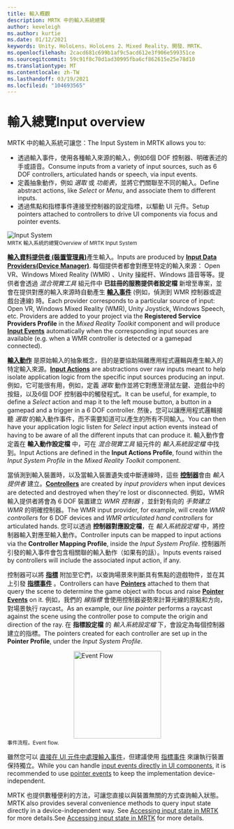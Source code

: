 ```yaml
---
title: 輸入概觀
description: MRTK 中的輸入系統總覽
author: keveleigh
ms.author: kurtie
ms.date: 01/12/2021
keywords: Unity、HoloLens、HoloLens 2、Mixed Reality、開發、MRTK、
ms.openlocfilehash: 2cacd681c699b1af9c5acd612e3f906e599351ce
ms.sourcegitcommit: 59c91f8c70d1ad30995fba6cf862615e25e78d10
ms.translationtype: MT
ms.contentlocale: zh-TW
ms.lasthandoff: 03/19/2021
ms.locfileid: "104693565"
---
```

# <a name="input-overview"></a><span data-ttu-id="f636a-104">輸入總覽</span><span class="sxs-lookup"><span data-stu-id="f636a-104">Input overview</span></span>

<span data-ttu-id="f636a-105">MRTK 中的輸入系統可讓您：</span><span class="sxs-lookup"><span data-stu-id="f636a-105">The Input System in MRTK allows you to:</span></span>

- <span data-ttu-id="f636a-106">透過輸入事件，使用各種輸入來源的輸入，例如6個 DOF 控制器、明確表述的手或語音。</span><span class="sxs-lookup"><span data-stu-id="f636a-106">Consume inputs from a variety of input sources, such as 6 DOF controllers, articulated hands or speech, via input events.</span></span>
- <span data-ttu-id="f636a-107">定義抽象動作，例如 *選取* 或 *功能表*，並將它們關聯至不同的輸入。</span><span class="sxs-lookup"><span data-stu-id="f636a-107">Define abstract actions, like *Select* or *Menu*, and associate them to different inputs.</span></span>
- <span data-ttu-id="f636a-108">透過焦點和指標事件連接至控制器的設定指標，以驅動 UI 元件。</span><span class="sxs-lookup"><span data-stu-id="f636a-108">Setup pointers attached to controllers to drive UI components via focus and pointer events.</span></span>

<img src="../images/input/MRTK_InputSystem.png" alt="Input System" style="display:block;margin-left:auto;margin-right:auto;">
<span data-ttu-id="f636a-109"><sup>MRTK 輸入系統的總覽</sup></span><span class="sxs-lookup"><span data-stu-id="f636a-109"><sup>Overview of MRTK Input System</sup></span></span>

<span data-ttu-id="f636a-110">[**輸入資料提供者 (裝置管理員)**](input-providers.md)產生輸入。</span><span class="sxs-lookup"><span data-stu-id="f636a-110">Inputs are produced by [**Input Data Providers(Device Manager)**](input-providers.md).</span></span> <span data-ttu-id="f636a-111">每個提供者都會對應至特定的輸入來源： Open VR、Windows Mixed Reality (WMR) 、Unity 操縱杆、Windows 語音等等。提供者會透過 *混合現實工具* 組元件中 **已註冊的服務提供者設定檔** 新增至專案，並會在提供對應的輸入來源時自動產生 [**輸入事件**](input-events.md) (例如，偵測到 WMR 控制器或遊戲台連線) 時。</span><span class="sxs-lookup"><span data-stu-id="f636a-111">Each provider corresponds to a particular source of input: Open VR, Windows Mixed Reality (WMR), Unity Joystick, Windows Speech, etc. Providers are added to your project via the **Registered Service Providers Profile** in the *Mixed Reality Toolkit* component and will produce [**Input Events**](input-events.md) automatically when the corresponding input sources are available (e.g. when a WMR controller is detected or a gamepad connected).</span></span>

<span data-ttu-id="f636a-112">[**輸入動作**](input-actions.md) 是原始輸入的抽象概念，目的是要協助隔離應用程式邏輯與產生輸入的特定輸入來源。</span><span class="sxs-lookup"><span data-stu-id="f636a-112">[**Input Actions**](input-actions.md) are abstractions over raw inputs meant to help isolate application logic from the specific input sources producing an input.</span></span> <span data-ttu-id="f636a-113">例如，它可能很有用，例如，定義 *選取* 動作並將它對應至滑鼠左鍵、遊戲台中的按鈕，以及6個 DOF 控制器中的觸發程式。</span><span class="sxs-lookup"><span data-stu-id="f636a-113">It can be useful, for example, to define a *Select* action and map it to the left mouse button, a button in a gamepad and a trigger in a 6 DOF controller.</span></span> <span data-ttu-id="f636a-114">然後，您可以讓應用程式邏輯接聽 *選取* 的輸入動作事件，而不需要知道可以產生的所有不同輸入。</span><span class="sxs-lookup"><span data-stu-id="f636a-114">You can then have your application logic listen for *Select* input action events instead of having to be aware of all the different inputs that can produce it.</span></span> <span data-ttu-id="f636a-115">輸入動作會定義在 **輸入動作設定檔** 中，可在 *混合現實工具* 組元件的 *輸入系統設定檔* 中找到。</span><span class="sxs-lookup"><span data-stu-id="f636a-115">Input Actions are defined in the **Input Actions Profile**, found within the *Input System Profile* in the *Mixed Reality Toolkit* component.</span></span>

<span data-ttu-id="f636a-116">當偵測到輸入裝置時，以及當輸入裝置遺失或中斷連線時，這些 [**控制器**](controllers.md)會由 *輸入提供者* 建立。</span><span class="sxs-lookup"><span data-stu-id="f636a-116">[**Controllers**](controllers.md) are created by *input providers* when input devices are detected and destroyed when they're lost or disconnected.</span></span> <span data-ttu-id="f636a-117">例如，WMR 輸入提供者將會為 6 DOF 裝置建立 *WMR 控制器* ，並針對有向的 *手勢建立 WMR* 的明確控制器。</span><span class="sxs-lookup"><span data-stu-id="f636a-117">The WMR input provider, for example, will create *WMR controllers* for 6 DOF devices and *WMR articulated hand controllers* for articulated hands.</span></span> <span data-ttu-id="f636a-118">您可以透過 **控制器對應設定檔**，在 *輸入系統設定檔* 中，將控制器輸入對應至輸入動作。</span><span class="sxs-lookup"><span data-stu-id="f636a-118">Controller inputs can be mapped to input actions via the **Controller Mapping Profile**, inside the *Input System Profile*.</span></span> <span data-ttu-id="f636a-119">控制器所引發的輸入事件會包含相關聯的輸入動作（如果有的話）。</span><span class="sxs-lookup"><span data-stu-id="f636a-119">Inputs events raised by controllers will include the associated input action, if any.</span></span>

<span data-ttu-id="f636a-120">控制器可以將 [**指標**](pointers.md) 附加至它們，以查詢場景來判斷具有焦點的遊戲物件，並在其上引發 [**指標事件**](pointers.md#pointer-event-interfaces) 。</span><span class="sxs-lookup"><span data-stu-id="f636a-120">Controllers can have [**Pointers**](pointers.md) attached to them that query the scene to determine the game object with focus and raise [**Pointer Events**](pointers.md#pointer-event-interfaces) on it.</span></span> <span data-ttu-id="f636a-121">例如，我們的 *線指標* 會使用控制器姿勢來計算光線的原點和方向，對場景執行 raycast。</span><span class="sxs-lookup"><span data-stu-id="f636a-121">As an example, our *line pointer* performs a raycast against the scene using the controller pose to compute the origin and direction of the ray.</span></span> <span data-ttu-id="f636a-122">在 **指標設定檔** 的 *輸入系統設定檔* 下，會設定為每個控制器建立的指標。</span><span class="sxs-lookup"><span data-stu-id="f636a-122">The pointers created for each controller are set up in the **Pointer Profile**, under the *Input System Profile*.</span></span>

<img src="../images/input/MRTK_Input_EventFlow.png" width="200px" alt="Event Flow" style="display:block;margin-left:auto;margin-right:auto;">
<span data-ttu-id="f636a-123"><sup>事件流程。</sup></span><span class="sxs-lookup"><span data-stu-id="f636a-123"><sup>Event flow.</sup></span></span>

<span data-ttu-id="f636a-124">雖然您可以 [直接在 UI 元件中處理輸入事件](input-events.md)，但建議使用 [指標事件](pointers.md#pointer-event-interfaces) 來讓執行裝置保持獨立。</span><span class="sxs-lookup"><span data-stu-id="f636a-124">While you can handle [input events directly in UI components](input-events.md), it is recommended to use [pointer events](pointers.md#pointer-event-interfaces) to keep the implementation device-independent.</span></span>

<span data-ttu-id="f636a-125">MRTK 也提供數種便利的方法，可讓您直接以與裝置無關的方式查詢輸入狀態。</span><span class="sxs-lookup"><span data-stu-id="f636a-125">MRTK also provides several convenience methods to query input state directly in a device-independent way.</span></span> <span data-ttu-id="f636a-126">See [Accessing input state in MRTK](input-state.md) for more details.</span><span class="sxs-lookup"><span data-stu-id="f636a-126">See [Accessing input state in MRTK](input-state.md) for more details.</span></span>
